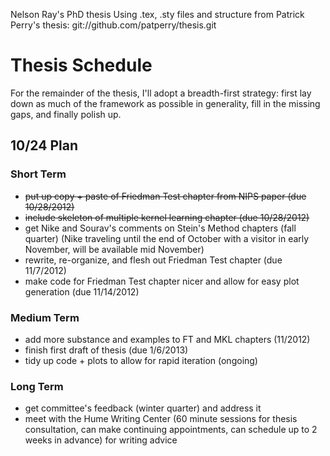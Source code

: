 Nelson Ray's PhD thesis
Using .tex, .sty files and structure from Patrick Perry's thesis: git://github.com/patperry/thesis.git

# Thesis Schedule
For the remainder of the thesis, I'll adopt a breadth-first strategy: first lay down as much of the framework as possible in generality, fill in the missing gaps, and finally polish up.

## 10/24 Plan
### Short Term
* ~~put up copy + paste of Friedman Test chapter from NIPS paper (due 10/28/2012)~~
* ~~include skeleton of multiple kernel learning chapter (due 10/28/2012)~~
* get Nike and Sourav's comments on Stein's Method chapters (fall quarter) (Nike traveling until the end of October with a visitor in early November, will be available mid November)
* rewrite, re-organize, and flesh out Friedman Test chapter (due 11/7/2012)
* make code for Friedman Test chapter nicer and allow for easy plot generation (due 11/14/2012)


### Medium Term
* add more substance and examples to FT and MKL chapters (11/2012)
* finish first draft of thesis (due 1/6/2013)
* tidy up code + plots to allow for rapid iteration (ongoing)

### Long Term
* get committee's feedback (winter quarter) and address it
* meet with the Hume Writing Center (60 minute sessions for thesis consultation, can make continuing appointments, can schedule up to 2 weeks in advance) for writing advice
